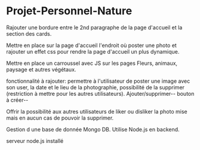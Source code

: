 # Projet-Personnel-Nature

Rajouter une bordure entre le 2nd paragraphe de la page d'accueil et la section des cards.

Mettre en place sur la page d'accueil l'endroit où poster une photo et rajouter un effet css pour rendre la page d'accueil un plus dynamique.


Mettre en place un carroussel avec JS sur les pages Fleurs, animaux, paysage et autres végétaux.

fonctionnalité à rajouter: permettre à l'utilisateur de poster une image avec son user, la date et le lieu de la photographie, possibilité de la supprimer (restriction à mettre pour les autres utilisateurs). Ajouter/supprimer-- bouton à créer--

Offrir la possibilité aux autres utilisateurs de liker ou disliker la photo mise mais en aucun cas de pouvoir la supprimer.

Gestion d une base de donnée Mongo DB. Utilise Node.js en backend.

serveur node.js installé